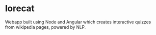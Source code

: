 lorecat
=======

Webapp built using Node and Angular which creates interactive quizzes from wikipedia pages, powered by NLP.

